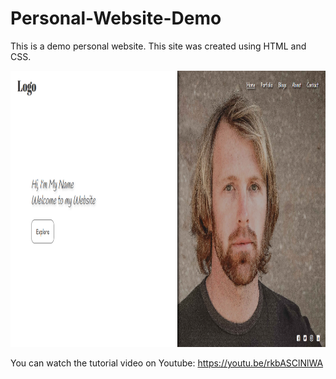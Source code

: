 # Personal-Website-Demo
This is a demo personal website. This site was created using HTML and CSS.

<img src="https://github.com/RDKonqueror/Personal-Website-Demo/blob/master/shot.png" width="766px" height="442px" />

You can watch the tutorial video on Youtube: https://youtu.be/rkbASClNlWA

